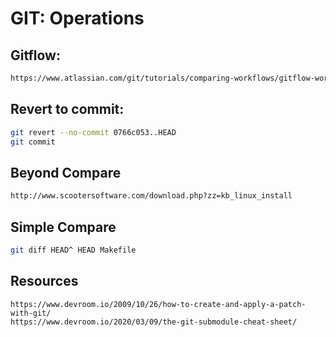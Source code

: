# GIT: Operations
## Gitflow:
```html
https://www.atlassian.com/git/tutorials/comparing-workflows/gitflow-workflow
```
## Revert to commit:
```bash
git revert --no-commit 0766c053..HEAD
git commit
```
## Beyond Compare
```html
http://www.scootersoftware.com/download.php?zz=kb_linux_install
```
## Simple Compare
```bash
git diff HEAD^ HEAD Makefile
```
## Resources
```
https://www.devroom.io/2009/10/26/how-to-create-and-apply-a-patch-with-git/
https://www.devroom.io/2020/03/09/the-git-submodule-cheat-sheet/
```
